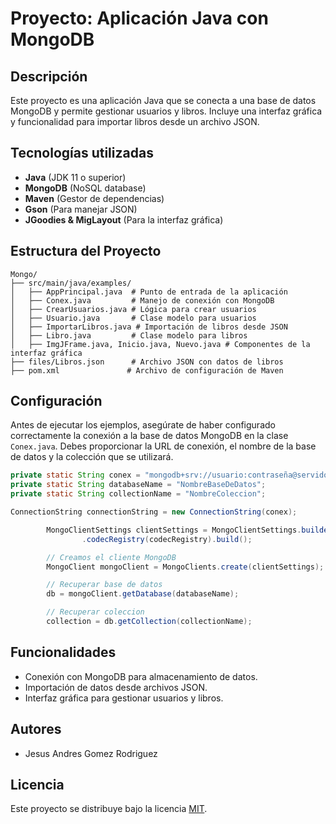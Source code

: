 # Proyecto: Aplicación Java con MongoDB

## Descripción
Este proyecto es una aplicación Java que se conecta a una base de datos MongoDB y permite gestionar usuarios y libros. Incluye una interfaz gráfica y funcionalidad para importar libros desde un archivo JSON.

## Tecnologías utilizadas
- **Java** (JDK 11 o superior)
- **MongoDB** (NoSQL database)
- **Maven** (Gestor de dependencias)
- **Gson** (Para manejar JSON)
- **JGoodies & MigLayout** (Para la interfaz gráfica)

## Estructura del Proyecto
```
Mongo/
├── src/main/java/examples/
│   ├── AppPrincipal.java  # Punto de entrada de la aplicación
│   ├── Conex.java         # Manejo de conexión con MongoDB
│   ├── CrearUsuarios.java # Lógica para crear usuarios
│   ├── Usuario.java       # Clase modelo para usuarios
│   ├── ImportarLibros.java # Importación de libros desde JSON
│   ├── Libro.java         # Clase modelo para libros
│   ├── ImgJFrame.java, Inicio.java, Nuevo.java # Componentes de la interfaz gráfica
├── files/Libros.json      # Archivo JSON con datos de libros
├── pom.xml               # Archivo de configuración de Maven
```

## Configuración

Antes de ejecutar los ejemplos, asegúrate de haber configurado correctamente la conexión a la base de datos MongoDB en la clase `Conex.java`. Debes proporcionar la URL de conexión, el nombre de la base de datos y la colección que se utilizará.

```java
private static String conex = "mongodb+srv://usuario:contraseña@servidor.mongodb.net/";
private static String databaseName = "NombreBaseDeDatos";
private static String collectionName = "NombreColeccion";

ConnectionString connectionString = new ConnectionString(conex);

		MongoClientSettings clientSettings = MongoClientSettings.builder().applyConnectionString(connectionString)
				.codecRegistry(codecRegistry).build();

		// Creamos el cliente MongoDB
		MongoClient mongoClient = MongoClients.create(clientSettings);

		// Recuperar base de datos
		db = mongoClient.getDatabase(databaseName);

        // Recuperar coleccion
		collection = db.getCollection(collectionName);
```

## Funcionalidades
- Conexión con MongoDB para almacenamiento de datos.
- Importación de datos desde archivos JSON.
- Interfaz gráfica para gestionar usuarios y libros.

## Autores
- Jesus Andres Gomez Rodriguez

## Licencia
Este proyecto se distribuye bajo la licencia [MIT](LICENSE).
